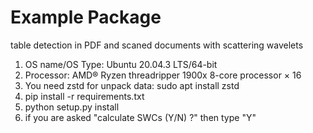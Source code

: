 # Example Package

table detection in PDF and scaned documents with scattering wavelets

1) OS name/OS Type: Ubuntu 20.04.3 LTS/64-bit
2) Processor: AMD® Ryzen threadripper 1900x 8-core processor × 16
3) You need zstd for unpack data: sudo apt install zstd
4) pip install -r requirements.txt
5) python setup.py install
6) if you are asked "calculate SWCs (Y/N) ?" then type "Y"

